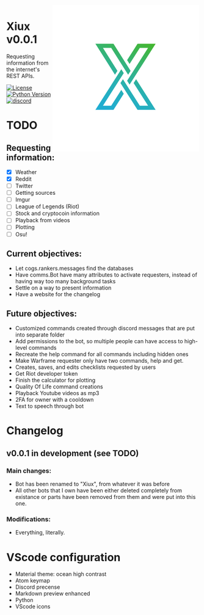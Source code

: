 <img align="right" src="repository/icon.png">


# Xiux v0.0.1
Requesting information from the internet's REST APIs.


[![License](https://img.shields.io/apm/l/vim-mode.svg)](https://img.shields.io/apm/l/vim-mode.svg) [![Python Version](https://img.shields.io/badge/python-3.7.3-green.svg)](https://www.python.org/downloads/release/python-373/) [![discord](https://img.shields.io/badge/discord-Xithrius%231318-green.svg)](https://img.shields.io/badge/discord-Xithrius%231318-green.svg)


# TODO

## Requesting information:
- [x] Weather
- [x] Reddit
- [ ] Twitter
- [ ] Getting sources
- [ ] Imgur
- [ ] League of Legends (Riot)
- [ ] Stock and cryptocoin information
- [ ] Playback from videos
- [ ] Plotting
- [ ] Osu!

## Current objectives:
* Let cogs.rankers.messages find the databases
* Have comms.Bot have many attributes to activate requesters, instead of having way too many background tasks
* Settle on a way to present information
* Have a website for the changelog

## Future objectives:
* Customized commands created through discord messages that are put into separate folder
* Add permissions to the bot, so multiple people can have access to high-level commands
* Recreate the help command for all commands including hidden ones
* Make Warframe requester only have two commands, help and get.
* Creates, saves, and edits checklists requested by users
* Get Riot developer token
* Finish the calculator for plotting
* Quality Of Life command creations
* Playback Youtube videos as mp3
* 2FA for owner with a cooldown
* Text to speech through bot


# Changelog

## v0.0.1 in development (see TODO)
### Main changes:
* Bot has been renamed to "Xiux", from whatever it was before
* All other bots that I own have been either deleted completely from existance or parts have been removed from them and were put into this one.
### Modifications:
* Everything, literally.


# VScode configuration
- Material theme: ocean high contrast
- Atom keymap
- Discord precense
- Markdown preview enhanced
- Python
- VScode icons
